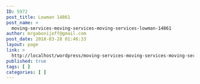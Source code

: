```yaml
---
ID: 5972
post_title: Lowman 14861
post_name: >
  moving-services-moving-services-moving-services-lowman-14861
author: mrgabonijeff@gmail.com
post_date: 2018-03-28 01:46:33
layout: page
link: >
  http://localhost/wordpress/moving-services-moving-services-moving-services-lowman-14861/
published: true
tags: [ ]
categories: [ ]
---
```

